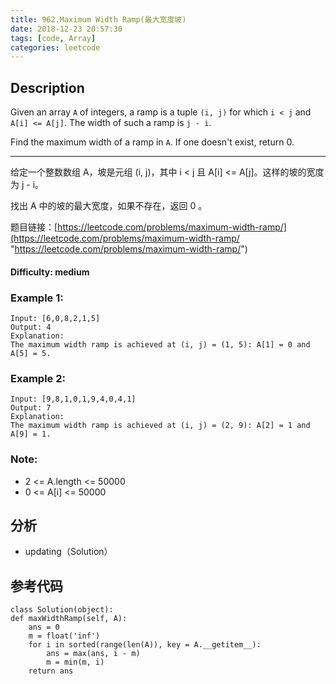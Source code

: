 ```yaml
---
title: 962.Maximum Width Ramp(最大宽度坡)
date: 2018-12-23 20:57:30
tags: [code, Array]
categories: leetcode
---
```

## Description

Given an array `A` of integers, a ramp is a tuple `(i, j)` for which `i < j` and `A[i] <= A[j]`.  The width of such a ramp is `j - i`.

Find the maximum width of a ramp in `A`.  If one doesn't exist, return 0.

---

给定一个整数数组 A，坡是元组 (i, j)，其中  i < j 且 A[i] <= A[j]。这样的坡的宽度为 j - i。

找出 A 中的坡的最大宽度，如果不存在，返回 0 。

题目链接：[https://leetcode.com/problems/maximum-width-ramp/](https://leetcode.com/problems/maximum-width-ramp/ "https://leetcode.com/problems/maximum-width-ramp/")

#### Difficulty: medium

<!-- more -->

### Example 1:

	Input: [6,0,8,2,1,5]
	Output: 4
	Explanation: 
	The maximum width ramp is achieved at (i, j) = (1, 5): A[1] = 0 and A[5] = 5.

### Example 2:

	Input: [9,8,1,0,1,9,4,0,4,1]
	Output: 7
	Explanation: 
	The maximum width ramp is achieved at (i, j) = (2, 9): A[2] = 1 and A[9] = 1.

### Note:

- 2 <= A.length <= 50000
- 0 <= A[i] <= 50000

## 分析

- updating（Solution）

## 参考代码

	class Solution(object):
    def maxWidthRamp(self, A):
        ans = 0
        m = float('inf')
        for i in sorted(range(len(A)), key = A.__getitem__):
            ans = max(ans, i - m)
            m = min(m, i)
        return ans

